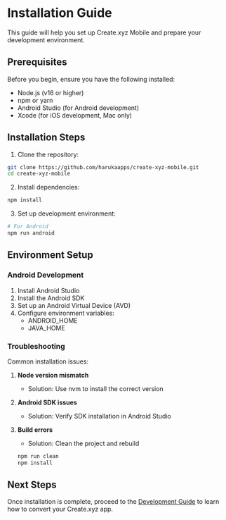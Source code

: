 # Installation Guide

This guide will help you set up Create.xyz Mobile and prepare your development environment.

## Prerequisites

Before you begin, ensure you have the following installed:

- Node.js (v16 or higher)
- npm or yarn
- Android Studio (for Android development)
- Xcode (for iOS development, Mac only)

## Installation Steps

1. Clone the repository:
```bash
git clone https://github.com/harukaapps/create-xyz-mobile.git
cd create-xyz-mobile
```

2. Install dependencies:
```bash
npm install
```

3. Set up development environment:
```bash
# For Android
npm run android
```

## Environment Setup

### Android Development

1. Install Android Studio
2. Install the Android SDK
3. Set up an Android Virtual Device (AVD)
4. Configure environment variables:
   - ANDROID_HOME
   - JAVA_HOME

### Troubleshooting

Common installation issues:

1. **Node version mismatch**
   - Solution: Use nvm to install the correct version

2. **Android SDK issues**
   - Solution: Verify SDK installation in Android Studio

3. **Build errors**
   - Solution: Clean the project and rebuild
   ```bash
   npm run clean
   npm install
   ```

## Next Steps

Once installation is complete, proceed to the [Development Guide](./development.md) to learn how to convert your Create.xyz app.
